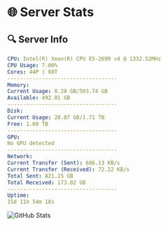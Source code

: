 # 🌐 Server Stats
## 🔍 Server Info
```yaml
CPU: Intel(R) Xeon(R) CPU E5-2699 v4 @ 1332.52MHz
CPU Usage: 7.00%
Cores: 44P | 88T
-----------------------------------
Memory:
Current Usage: 8.28 GB/503.74 GB
Available: 492.01 GB
-----------------------------------
Disk:
Current Usage: 28.87 GB/1.71 TB
Free: 1.60 TB
-----------------------------------
GPU:
No GPU detected
-----------------------------------
Network:
Current Transfer (Sent): 686.13 KB/s
Current Transfer (Received): 72.22 KB/s
Total Sent: 821.15 GB
Total Received: 173.02 GB
-----------------------------------
Uptime:
15d 11h 54m 18s
```
![GitHub Stats](https://img.shields.io/badge/Updated-2025-05-05_05:03:06-blue)